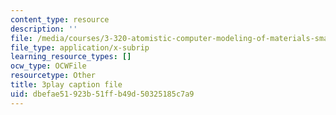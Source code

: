```yaml
---
content_type: resource
description: ''
file: /media/courses/3-320-atomistic-computer-modeling-of-materials-sma-5107-spring-2005/dbefae51923b51ffb49d50325185c7a9_3FumIu7Qito.vtt
file_type: application/x-subrip
learning_resource_types: []
ocw_type: OCWFile
resourcetype: Other
title: 3play caption file
uid: dbefae51-923b-51ff-b49d-50325185c7a9
---
```


